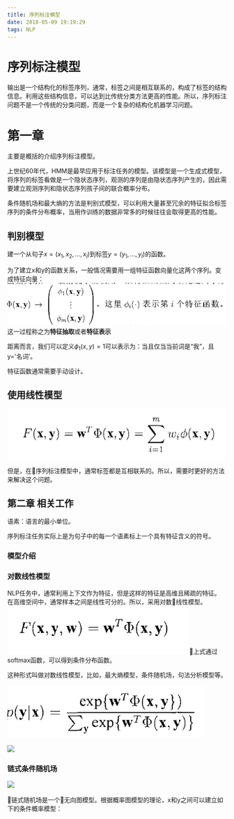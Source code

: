 ```yaml
---
title: 序列标注模型
date: 2018-05-09 19:19:29
tags: NLP
---
```

# 序列标注模型
输出是一个结构化的标签序列，通常，标签之间是相互联系的，构成了标签的结构信息。利用这些结构信息，可以达到比传统分类方法更高的性能。所以，序列标注问题不是一个传统的分类问题，而是一个复杂的结构化机器学习问题。
<!-- more -->

# 第一章
主要是概括的介绍序列标注模型。

上世纪60年代，HMM是最早应用于标注任务的模型。该模型是一个生成式模型，将序列的标签看做是一个隐状态序列，观测的序列是由隐状态序列产生的，因此需要建立观测序列和隐状态序列孩子间的联合概率分布。

条件随机场和最大熵的方法是判别式模型，可以利用大量甚至冗余的特征拟合标签序列的条件分布概率，当用作训练的数据非常多的时候往往会取得更高的性能。

## 判别模型
建一个从句子$x=(x_1, x_2, ..., x_l)$到标签$y=(y_1, ..., y_l)$的函数。

为了建立x和y的函数关系，一般情况需要用一组特征函数向量化这两个序列。变成特征向量：
![](https://raw.githubusercontent.com/gjwei/images/master/20180509193642.png)
这一过程称之为**特征抽取**或者**特征表示**

距离而言，我们可以定义$\phi_1(x, y) = 1$可以表示为：当且仅当当前词是“我”，且y='名词’。

特征函数通常需要手动设计。

## 使用线性模型
 ![](https://raw.githubusercontent.com/gjwei/images/master/20180509194112.png)

 但是，在序列标注模型中，通常标签都是互相联系的。所以，需要时更好的方法来解决这个问题。

 ## 第二章 相关工作
语素：语言的最小单位。

序列标注任务实际上是为句子中的每一个语素标上一个具有特征含义的符号。

### 模型介绍

### 对数线性模型
NLP任务中，通常利用上下文作为特征，但是这样的特征是高维且稀疏的特征。
在高维空间中，通常样本之间是线性可分的。所以，采用对数线性模型。
![](https://raw.githubusercontent.com/gjwei/images/master/20180509195405.png)
上式通过softmax函数，可以得到条件分布函数。

这种形式叫做对数线性模型，比如，最大熵模型，条件随机场，句法分析模型等。

![](https://raw.githubusercontent.com/gjwei/images/master/20180509195609.png)

![](https://ws1.sinaimg.cn/large/9244e6f1gy1fr5c58hff9j20i1031jro.jpg)

### 链式条件随机场
![](https://ws1.sinaimg.cn/large/9244e6f1gy1fr5c64xkogj20gv0ahadx.jpg)

链式随机场是一个无向图模型。根据概率图模型的理论，x和y之间可以建立如下的条件概率模型：
 
